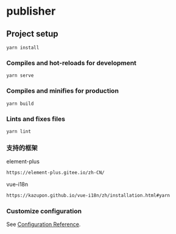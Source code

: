 # publisher

## Project setup
```
yarn install
```

### Compiles and hot-reloads for development
```
yarn serve
```

### Compiles and minifies for production
```
yarn build
```

### Lints and fixes files
```
yarn lint
```

### 支持的框架

element-plus

```bash
https://element-plus.gitee.io/zh-CN/
```

vue-i18n

```bash
https://kazupon.github.io/vue-i18n/zh/installation.html#yarn
```

### Customize configuration
See [Configuration Reference](https://cli.vuejs.org/config/).
